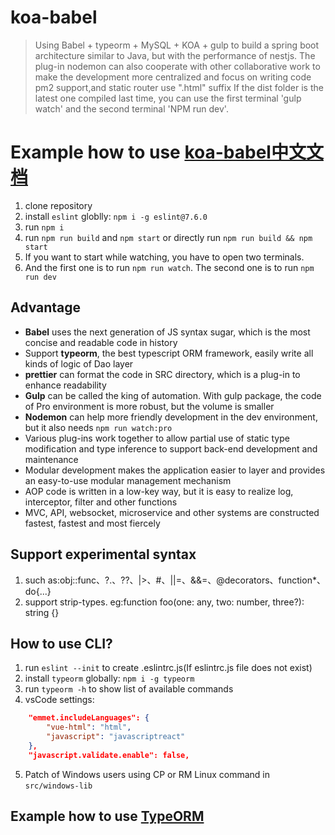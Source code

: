 # **koa-babel**
> Using Babel + typeorm + MySQL + KOA + gulp to build a spring boot architecture similar to Java, but with the performance of nestjs.
> The plug-in nodemon can also cooperate with other collaborative work to make the development more centralized and focus on writing code
> pm2 support,and static router use ".html" suffix
> If the dist folder is the latest one compiled last time, you can use the first terminal 'gulp watch' and the second terminal 'NPM run dev'.

# Example how to use [koa-babel中文文档](https://github.com/asciphx/asciphx/tree/master/sample/koa-babel/README-zh_CN.md)
1. clone repository 
2. install `eslint` globlly: `npm i -g eslint@7.6.0`
3. run `npm i`
4. run `npm run build` and `npm start` or directly run `npm run build && npm start`
5. If you want to start while watching, you have to open two terminals.
6. And the first one is to run `npm run watch`. The second one is to run `npm run dev`

## Advantage
- **Babel** uses the next generation of JS syntax sugar, which is the most concise and readable code in history
- Support **typeorm**, the best typescript ORM framework, easily write all kinds of logic of Dao layer
- **prettier** can format the code in SRC directory, which is a plug-in to enhance readability
- **Gulp** can be called the king of automation. With gulp package, the code of Pro environment is more robust, but the volume is smaller
- **Nodemon** can help more friendly development in the dev environment, but it also needs `npm run watch:pro`
- Various plug-ins work together to allow partial use of static type modification and type inference to support back-end development and maintenance
- Modular development makes the application easier to layer and provides an easy-to-use modular management mechanism
- AOP code is written in a low-key way, but it is easy to realize log, interceptor, filter and other functions
- MVC, API, websocket, microservice and other systems are constructed fastest, fastest and most fiercely
## Support experimental syntax
1. such as:obj::func、?.、??、|>、#、||=、&&=、@decorators、function*、do{...}
2. support strip-types. eg:function foo(one: any, two: number, three?): string {}

## How to use CLI?
1. run `eslint --init` to create .eslintrc.js(If eslintrc.js file does not exist)
2. install `typeorm` globally: `npm i -g typeorm`
3. run `typeorm -h` to show list of available commands
4. vsCode settings:
```json
    "emmet.includeLanguages": {
        "vue-html": "html",
        "javascript": "javascriptreact"
    },
    "javascript.validate.enable": false,
```
5. Patch of Windows users using CP or RM Linux command in `src/windows-lib`

## Example how to use [TypeORM](https://github.com/typeorm/typeorm)